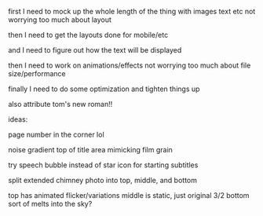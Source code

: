 first I need to mock up the whole length of the thing with images text etc not worrying too much about layout

then I need to get the layouts done for mobile/etc

and I need to figure out how the text will be displayed

then I need to work on animations/effects not worrying too much about file size/performance

finally I need to do some optimization and tighten things up

also attribute tom's new roman!!

ideas:

page number in the corner lol

noise gradient top of title area mimicking film grain

try speech bubble instead of star icon for starting subtitles




split extended chimney photo into top, middle, and bottom

top has animated flicker/variations
middle is static, just original 3/2
bottom sort of melts into the sky?